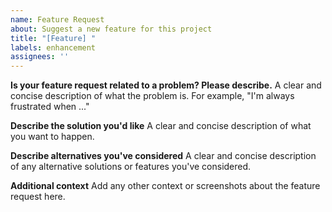 ```yaml
---
name: Feature Request
about: Suggest a new feature for this project
title: "[Feature] "
labels: enhancement
assignees: ''
---
```


**Is your feature request related to a problem? Please describe.**
A clear and concise description of what the problem is. For example, "I'm always frustrated when ..."

**Describe the solution you'd like**
A clear and concise description of what you want to happen.

**Describe alternatives you've considered**
A clear and concise description of any alternative solutions or features you've considered.

**Additional context**
Add any other context or screenshots about the feature request here.
